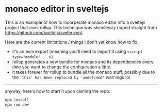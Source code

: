 # monaco editor in sveltejs

This is an example of how to incorperate monaco editor into a sveltejs 
project that uses rollup. This technique was shamlessly ripped straight from 
https://github.com/sveltejs/svelte-repl.


Here are the current limitations / things I don't yet know how to fix:

- it's an esm export (meaning you'll need to import it using `<script type="module" ...>`)
- rollup generates a new bundle for monaco and its dependencies
  every time you want to change the configuration a little.
- it takes forever for rollup to bundle all the monaco stuff, possibly 
  due to the `'this' has been replaced by 'undefined'` warnings lol

--- 

anyway, here's how to start it upon cloning the repo:

```cmd
npm install
npm run dev
```  